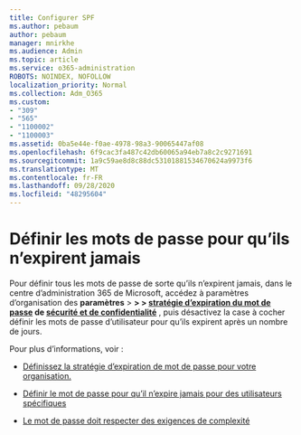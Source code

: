 ```yaml
---
title: Configurer SPF
ms.author: pebaum
author: pebaum
manager: mnirkhe
ms.audience: Admin
ms.topic: article
ms.service: o365-administration
ROBOTS: NOINDEX, NOFOLLOW
localization_priority: Normal
ms.collection: Adm_O365
ms.custom:
- "309"
- "565"
- "1100002"
- "1100003"
ms.assetid: 0ba5e44e-f0ae-4978-98a3-90065447af08
ms.openlocfilehash: 6f9cac3fa487c42db60065a94eb7a8c2c9271691
ms.sourcegitcommit: 1a9c59ae8d8c88dc53101881534670624a9973f6
ms.translationtype: MT
ms.contentlocale: fr-FR
ms.lasthandoff: 09/28/2020
ms.locfileid: "48295604"
---
```

# <a name="set-passwords-to-never-expire"></a>Définir les mots de passe pour qu’ils n’expirent jamais

Pour définir tous les mots de passe de sorte qu’ils n’expirent jamais, dans le centre d’administration 365 de Microsoft, accédez à paramètres d’organisation des **paramètres**  >  **>  >  [stratégie d’expiration du mot de passe](https://portal.microsoft.com/Adminportal/Home#/Settings/SecurityPrivacy/:/Settings/L1/PasswordPolicy) de [sécurité et de confidentialité](https://portal.office.com/adminportal/home#/settings/security)** , puis désactivez la case à cocher définir les mots de passe d’utilisateur pour qu’ils expirent après un nombre de jours.
  
Pour plus d’informations, voir :

- [Définissez la stratégie d’expiration de mot de passe pour votre organisation.](https://docs.microsoft.com/microsoft-365/admin/manage/set-password-expiration-policy)
  
- [Définir le mot de passe pour qu’il n’expire jamais pour des utilisateurs spécifiques](https://docs.microsoft.com/microsoft-365/admin/add-users/set-password-to-never-expire)

- [Le mot de passe doit respecter des exigences de complexité](https://docs.microsoft.com/windows/security/threat-protection/security-policy-settings/password-must-meet-complexity-requirements)
  